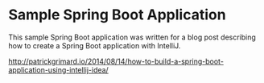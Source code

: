 # Sample Spring Boot Application #

This sample Spring Boot application was written for a blog post describing how to create a Spring Boot application with IntelliJ.

http://patrickgrimard.io/2014/08/14/how-to-build-a-spring-boot-application-using-intellij-idea/
